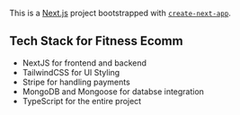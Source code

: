 This is a [Next.js](https://nextjs.org) project bootstrapped with [`create-next-app`](https://nextjs.org/docs/app/api-reference/cli/create-next-app).

## Tech Stack for Fitness Ecomm
- NextJS for frontend and backend
- TailwindCSS for UI Styling
- Stripe for handling payments
- MongoDB and Mongoose for databse integration
- TypeScript for the entire project
